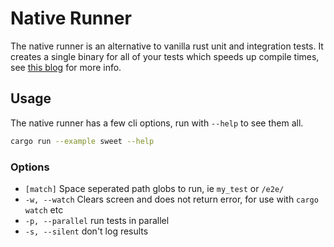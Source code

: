 # Native Runner

The native runner is an alternative to vanilla rust unit and integration tests. It creates a single binary for all of your tests which speeds up compile times, see [this blog](https://matklad.github.io/2021/02/27/delete-cargo-integration-tests.html) for more info.

## Usage

The native runner has a few cli options, run with `--help` to see them all.

```sh
cargo run --example sweet --help
```

### Options
- `[match]` Space seperated path globs to run, ie `my_test` or `/e2e/`
- `-w, --watch` Clears screen and does not return error, for use with `cargo watch` etc
- `-p, --parallel` run tests in parallel
- `-s, --silent` don't log results
